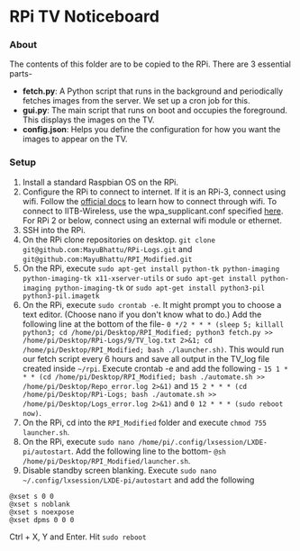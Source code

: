 # RPi TV Noticeboard

### About

The contents of this folder are to be copied to the RPi. There are 3 essential parts-
- **fetch.py**: A Python script that runs in the background and periodically fetches images from the server. We set up a cron job for this.
- **gui.py**: The main script that runs on boot and occupies the foreground. This displays the images on the TV.
- **config.json**: Helps you define the configuration for how you want the images to appear on the TV.

### Setup

1. Install a standard Raspbian OS on the RPi.
2. Configure the RPi to connect to internet. If it is an RPi-3, connect using wifi. Follow the [official docs](https://www.raspberrypi.org/documentation/configuration/wireless/wireless-cli.md) to learn how to connect through wifi. To connect to IITB-Wireless, use the wpa_supplicant.conf specified [here](https://gist.github.com/nihal111/56a0317fb61596cd17f2bb080591ba40). For RPi 2 or below, connect using an external wifi module or ethernet.
3. SSH into the RPi.
4. On the RPi clone repositories on desktop. `git clone git@github.com:MayuBhattu/RPi-Logs.git` and `git@github.com:MayuBhattu/RPI_Modified.git`
5. On the RPi, execute `sudo apt-get install python-tk python-imaging python-imaging-tk x11-xserver-utils` or `sudo apt-get install python-imaging python-imaging-tk` or `sudo apt-get install python3-pil python3-pil.imagetk`
6. On the RPi, execute `sudo crontab -e`. It might prompt you to choose a text editor. (Choose nano if you don't know what to do.) Add the following line at the bottom of the file- `0 */2 * * * (sleep 5; killall python3; cd /home/pi/Desktop/RPI_Modified; python3 fetch.py >> /home/pi/Desktop/RPi-Logs/9/TV_log.txt 2>&1; cd /home/pi/Desktop/RPI_Modified; bash ./launcher.sh)`. This would run our fetch script every 6 hours and save all output in the TV_log file created inside `~/rpi`. Execute crontab -e and add the following - `15 1 * * * (cd /home/pi/Desktop/RPI_Modified; bash ./automate.sh >> /home/pi/Desktop/Repo_error.log 2>&1)` and `15 2 * * * (cd /home/pi/Desktop/RPi-Logs; bash ./automate.sh >> /home/pi/Desktop/Logs_error.log 2>&1)` and `0 12 * * * (sudo reboot now)`.
7. On the RPi, cd into the `RPI_Modified` folder and execute `chmod 755 launcher.sh`.
8. On the RPi, execute `sudo nano /home/pi/.config/lxsession/LXDE-pi/autostart`. Add the following line to the bottom- `@sh /home/pi/Desktop/RPI_Modified/launcher.sh`.
9. Disable standby screen blanking. Execute `sudo nano ~/.config/lxsession/LXDE-pi/autostart` and add the following
```
@xset s 0 0
@xset s noblank
@xset s noexpose
@xset dpms 0 0 0
```
Ctrl + X, Y and Enter. Hit `sudo reboot`
